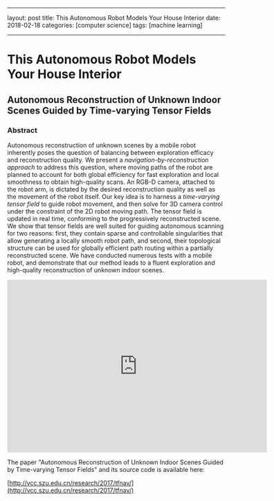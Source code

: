 
---
layout: post
title: This Autonomous Robot Models Your House Interior
date: 2018-02-18
categories: [computer science]
tags: [machine learning]

---


# This Autonomous Robot Models Your House Interior

## Autonomous Reconstruction of Unknown Indoor Scenes Guided by Time-varying Tensor Fields

### Abstract

Autonomous reconstruction of unknown scenes by a mobile robot inherently poses the question of balancing between exploration efficacy and reconstruction quality. We present a *navigation-by-reconstruction approach* to address this question, where moving paths of the robot are planned to account for both global efficiency for fast exploration and local smoothness to obtain high-quality scans. An RGB-D camera, attached to the robot arm, is dictated by the desired reconstruction quality as well as the movement of the robot itself. Our key idea is to harness a *time-varying tensor field* to guide robot movement, and then solve for 3D camera control under the constraint of the 2D robot moving path. The tensor field is updated in real time, conforming to the progressively reconstructed scene. We show that tensor fields are well suited for guiding autonomous scanning for two reasons: first, they contain sparse and controllable singularities that allow generating a locally smooth robot path, and second, their topological structure can be used for globally efficient path routing within a partially reconstructed scene. We have conducted numerous tests with a mobile robot, and demonstrate that our method leads to a fluent exploration and high-quality reconstruction of unknown indoor scenes.

<iframe width="600" height="400" src="https://www.youtube.com/embed/fTBeNAu18_s" frameborder="0" allow="autoplay; encrypted-media" allowfullscreen></iframe>

The paper "Autonomous Reconstruction of Unknown Indoor Scenes Guided by Time-varying Tensor Fields" and its source code is available here:

[http://vcc.szu.edu.cn/research/2017/tfnav/](http://vcc.szu.edu.cn/research/2017/tfnav/)

